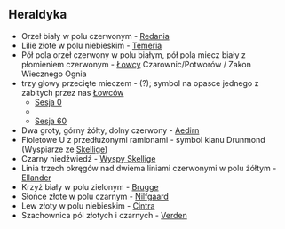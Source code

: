 ## Heraldyka
- Orzeł biały w polu czerwonym - [Redania](#l_redania)
- Lilie złote w polu niebieskim - [Temeria](#l_temeria)
- Pół pola orzeł czerwony w polu białym, pół pola miecz biały z płomieniem czerwonym - [Łowcy](#r_lowca) Czarownic/Potworów / Zakon Wiecznego Ognia
- trzy głowy przecięte mieczem - (?); symbol na opasce jednego z zabitych przez nas [Łowców](#r_lowca)
    - [Sesja 0](#sesja-00)
    - 
    - [Sesja 60](#sesja-60)
- Dwa groty, górny żółty, dolny czerwony - [Aedirn](#l_aedirn)
- Fioletowe U z przedłużonymi ramionami - symbol klanu Drunmond (Wyspiarze ze [Skellige](#l_wyspy_skellige))
- Czarny niedźwiedź - [Wyspy Skellige](#l_wyspy_skellige)
- Linia trzech okręgów nad dwiema liniami czerwonymi w polu żółtym - [Ellander](#l_ellander)
- Krzyż biały w polu zielonym - [Brugge](#l_brugge)
- Słońce złote w polu czarnym - [Nilfgaard](#l_nilfgaard)
- Lew złoty w polu niebieskim - [Cintra](#l_cintra)
- Szachownica pól złotych i czarnych - [Verden](#l_verden)